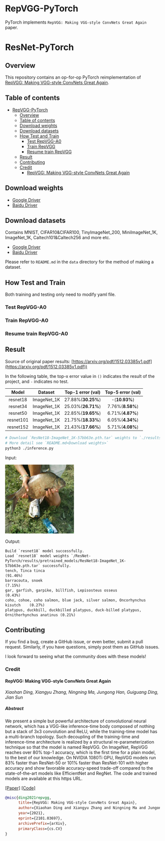 # RepVGG-PyTorch

PyTorch implements `RepVGG: Making VGG-style ConvNets Great Again` paper.

# ResNet-PyTorch

## Overview

This repository contains an op-for-op PyTorch reimplementation
of [RepVGG: Making VGG-style ConvNets Great Again](https://arxiv.org/pdf/2101.03697v3.pdf).

## Table of contents

- [RepVGG-PyTorch](#resnet-pytorch)
    - [Overview](#overview)
    - [Table of contents](#table-of-contents)
    - [Download weights](#download-weights)
    - [Download datasets](#download-datasets)
    - [How Test and Train](#how-test-and-train)
        - [Test RepVGG-A0](#test)
        - [Train RepVGG](#train-model)
        - [Resume train RepVGG](#resume-train-model)
    - [Result](#result)
    - [Contributing](#contributing)
    - [Credit](#credit)
        - [RepVGG: Making VGG-style ConvNets Great Again](#repvgg-making-vgg-style-convnets-great-again)

## Download weights

- [Google Driver](https://drive.google.com/drive/folders/17ju2HN7Y6pyPK2CC_AqnAfTOe9_3hCQ8?usp=sharing)
- [Baidu Driver](https://pan.baidu.com/s/1yNs4rqIb004-NKEdKBJtYg?pwd=llot)

## Download datasets

Contains MNIST, CIFAR10&CIFAR100, TinyImageNet_200, MiniImageNet_1K, ImageNet_1K, Caltech101&Caltech256 and more etc.

- [Google Driver](https://drive.google.com/drive/folders/1f-NSpZc07Qlzhgi6EbBEI1wTkN1MxPbQ?usp=sharing)
- [Baidu Driver](https://pan.baidu.com/s/1arNM38vhDT7p4jKeD4sqwA?pwd=llot)

Please refer to `README.md` in the `data` directory for the method of making a dataset.

## How Test and Train

Both training and testing only need to modify yaml file.

### Test RepVGG-A0

### Train RepVGG-A0

### Resume train RepVGG-A0

## Result

Source of original paper results: [https://arxiv.org/pdf/1512.03385v1.pdf](https://arxiv.org/pdf/1512.03385v1.pdf))

In the following table, the top-x error value in `()` indicates the result of the project, and `-` indicates no test.

|   Model   |   Dataset   | Top-1 error (val)  | Top-5 error (val) |
|:---------:|:-----------:|:------------------:|:-----------------:|
| resnet18  | ImageNet_1K | 27.88%(**30.25%**) |   -(**10.93%**)   |
| resnet34  | ImageNet_1K | 25.03%(**26.71%**) | 7.76%(**8.58%**)  |
| resnet50  | ImageNet_1K | 22.85%(**19.65%**) | 6.71%(**4.87%**)  |
| resnet101 | ImageNet_1K | 21.75%(**18.33%**) | 6.05%(**4.34%**)  |
| resnet152 | ImageNet_1K | 21.43%(**17.66%**) | 5.71%(**4.08%**)  |

```bash
# Download `ResNet18-ImageNet_1K-57bb63e.pth.tar` weights to `./results/pretrained_models`
# More detail see `README.md<Download weights>`
python3 ./inference.py 
```

Input:

<span align="center"><img width="224" height="224" src="figure/n01440764_36.JPEG"/></span>

Output:

```text
Build `resnet18` model successfully.
Load `resnet18` model weights `/ResNet-PyTorch/results/pretrained_models/ResNet18-ImageNet_1K-57bb63e.pth.tar` successfully.
tench, Tinca tinca                                                          (91.46%)
barracouta, snoek                                                           (7.15%)
gar, garfish, garpike, billfish, Lepisosteus osseus                         (0.43%)
coho, cohoe, coho salmon, blue jack, silver salmon, Oncorhynchus kisutch    (0.27%)
platypus, duckbill, duckbilled platypus, duck-billed platypus, Ornithorhynchus anatinus (0.21%)
```

## Contributing

If you find a bug, create a GitHub issue, or even better, submit a pull request. Similarly, if you have questions,
simply post them as GitHub issues.

I look forward to seeing what the community does with these models!

### Credit

#### RepVGG: Making VGG-style ConvNets Great Again

*Xiaohan Ding, Xiangyu Zhang, Ningning Ma, Jungong Han, Guiguang Ding, Jian Sun*

##### Abstract

We present a simple but powerful architecture of convolutional neural network, which has a VGG-like inference-time body composed of nothing but a
stack of 3x3 convolution and ReLU, while the training-time model has a multi-branch topology. Such decoupling of the training-time and inference-time
architecture is realized by a structural re-parameterization technique so that the model is named RepVGG. On ImageNet, RepVGG reaches over 80% top-1
accuracy, which is the first time for a plain model, to the best of our knowledge. On NVIDIA 1080Ti GPU, RepVGG models run 83% faster than ResNet-50
or 101% faster than ResNet-101 with higher accuracy and show favorable accuracy-speed trade-off compared to the state-of-the-art models like
EfficientNet and RegNet. The code and trained models are available at this https URL.

[[Paper]](https://arxiv.org/pdf/2101.03697v3.pdf) [[Code]](https://github.com/megvii-model/RepVGG.)

```bibtex
@misc{ding2021repvgg,
      title={RepVGG: Making VGG-style ConvNets Great Again}, 
      author={Xiaohan Ding and Xiangyu Zhang and Ningning Ma and Jungong Han and Guiguang Ding and Jian Sun},
      year={2021},
      eprint={2101.03697},
      archivePrefix={arXiv},
      primaryClass={cs.CV}
}
```